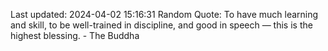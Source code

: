 Last updated: 2024-04-02 15:16:31
Random Quote: To have much learning and skill, to be well-trained in discipline, and good in speech — this is the highest blessing. - The Buddha